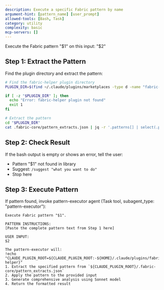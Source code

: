 ```yaml
---
description: Execute a specific Fabric pattern by name
argument-hint: [pattern_name] [user_prompt]
allowed-tools: [Bash, Task]
category: utility
complexity: basic
mcp-servers: []
---
```


Execute the Fabric pattern "$1" on this input: "$2"

## Step 1: Extract the Pattern

Find the plugin directory and extract the pattern:

```bash
# Find the fabric-helper plugin directory
PLUGIN_DIR=$(find ~/.claude/plugins/marketplaces -type d -name "fabric-helper" 2>/dev/null | head -1)

if [ -z "$PLUGIN_DIR" ]; then
  echo "Error: fabric-helper plugin not found"
  exit 1
fi

# Extract the pattern
cd "$PLUGIN_DIR"
cat .fabric-core/pattern_extracts.json | jq -r '.patterns[] | select(.patternName=="$1") | .pattern_extract'
```

## Step 2: Check Result

If the bash output is empty or shows an error, tell the user:
- Pattern "$1" not found in library
- Suggest: `/suggest "what you want to do"`
- Stop here

## Step 3: Execute Pattern

If pattern found, invoke pattern-executor agent (Task tool, subagent_type: "pattern-executor"):

```
Execute Fabric pattern "$1".

PATTERN INSTRUCTIONS:
[Paste the complete pattern text from Step 1 here]

USER INPUT:
$2

The pattern-executor will:
!echo "CLAUDE_PLUGIN_ROOT=${CLAUDE_PLUGIN_ROOT:-${HOME}/.claude/plugins/fabric-helper}"
1. Extract the specified pattern from `${CLAUDE_PLUGIN_ROOT}/.fabric-core/pattern_extracts.json`
2. Apply the pattern to the provided input
3. Generate comprehensive analysis using Sonnet model
4. Return the formatted result
